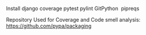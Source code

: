 Install
django 
coverage 
pytest 
pylint 
GitPython 
pipreqs

Repository Used for Coverage and Code smell analysis: https://github.com/pypa/packaging 
